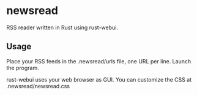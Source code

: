 # newsread

RSS reader written in Rust using rust-webui. 

## Usage

Place your RSS feeds in the .newsread/urls file, one URL per line. Launch the program.

rust-webui uses your web browser as GUI. You can customize the CSS at .newsread/newsread.css
